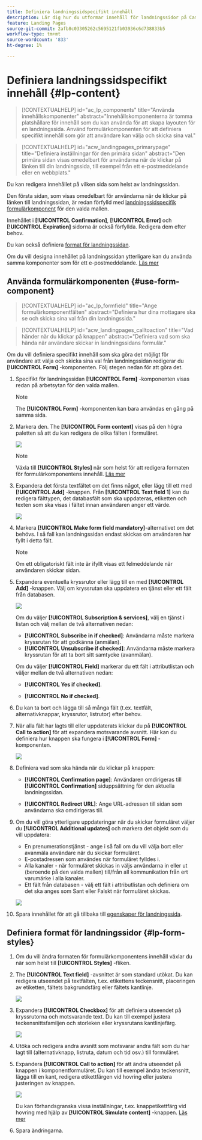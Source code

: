 ```yaml
---
title: Definiera landningssidspecifikt innehåll
description: Lär dig hur du utformar innehåll för landningssidor på Campaign Web
feature: Landing Pages
source-git-commit: 2afb8c03305262c5695121fb03936c6d738833b5
workflow-type: tm+mt
source-wordcount: '833'
ht-degree: 1%

---
```


# Definiera landningssidspecifikt innehåll {#lp-content}

>[!CONTEXTUALHELP]
>id="ac_lp_components"
>title="Använda innehållskomponenter"
>abstract="Innehållskomponenterna är tomma platshållare för innehåll som du kan använda för att skapa layouten för en landningssida. Använd formulärkomponenten för att definiera specifikt innehåll som gör att användare kan välja och skicka sina val."

>[!CONTEXTUALHELP]
>id="acw_landingpages_primarypage"
>title="Definiera inställningar för den primära sidan"
>abstract="Den primära sidan visas omedelbart för användarna när de klickar på länken till din landningssida, till exempel från ett e-postmeddelande eller en webbplats."

Du kan redigera innehållet på vilken sida som helst av landningssidan.

Den första sidan, som visas omedelbart för användarna när de klickar på länken till landningssidan, är redan förfylld med [landningssidspecifik formulärkomponent](#use-form-component) för den valda mallen<!-- to enable users to select and submit their choices-->.

Innehållet i **[!UICONTROL Confirmation]**, **[!UICONTROL Error]** och **[!UICONTROL Expiration]** sidorna är också förfyllda. Redigera dem efter behov.

Du kan också definiera [format för landningssidan](#lp-form-styles).

Om du vill designa innehållet på landningssidan ytterligare kan du använda samma komponenter som för ett e-postmeddelande. [Läs mer](../email/content-components.md#add-content-components)

## Använda formulärkomponenten {#use-form-component}

>[!CONTEXTUALHELP]
>id="ac_lp_formfield"
>title="Ange formulärkomponentfälten"
>abstract="Definiera hur dina mottagare ska se och skicka sina val från din landningssida."

>[!CONTEXTUALHELP]
>id="acw_landingpages_calltoaction"
>title="Vad händer när du klickar på knappen"
>abstract="Definiera vad som ska hända när användare skickar in landningssidans formulär."

Om du vill definiera specifikt innehåll som ska göra det möjligt för användare att välja och skicka sina val från landningssidan redigerar du **[!UICONTROL Form]** -komponenten. Följ stegen nedan för att göra det.

1. Specifikt för landningssidan **[!UICONTROL Form]** -komponenten visas redan på arbetsytan för den valda mallen.

   >[!NOTE]
   >
   >The **[!UICONTROL Form]** -komponenten kan bara användas en gång på samma sida.

1. Markera den. The **[!UICONTROL Form content]** visas på den högra paletten så att du kan redigera de olika fälten i formuläret.

   ![](assets/lp-form-component.png)

   >[!NOTE]
   >
   >Växla till **[!UICONTROL Styles]** när som helst för att redigera formaten för formulärkomponentens innehåll. [Läs mer](#lp-form-styles)

1. Expandera det första textfältet om det finns något, eller lägg till ett med **[!UICONTROL Add]** -knappen. Från **[!UICONTROL Text field 1]** kan du redigera fälttypen, det databasfält som ska uppdateras, etiketten och texten som ska visas i fältet innan användaren anger ett värde.

   ![](assets/lp-form-text-field.png)

1. Markera **[!UICONTROL Make form field mandatory]**-alternativet om det behövs.  I så fall kan landningssidan endast skickas om användaren har fyllt i detta fält.

   >[!NOTE]
   >
   >Om ett obligatoriskt fält inte är ifyllt visas ett felmeddelande när användaren skickar sidan.

1. Expandera eventuella kryssrutor eller lägg till en med **[!UICONTROL Add]** -knappen. Välj om kryssrutan ska uppdatera en tjänst eller ett fält från databasen.

   ![](assets/lp-form-checkbox.png)

   Om du väljer **[!UICONTROL Subscription & services]**, välj en tjänst i listan och välj mellan de två alternativen nedan:

   * **[!UICONTROL Subscribe in if checked]**: Användarna måste markera kryssrutan för att godkänna (anmälan).
   * **[!UICONTROL Unsubscribe if checked]**: Användarna måste markera kryssrutan för att ta bort sitt samtycke (avanmälan).

   Om du väljer **[!UICONTROL Field]** markerar du ett fält i attributlistan och väljer mellan de två alternativen nedan:

   * **[!UICONTROL Yes if checked]**.<!--TBC-->

   * **[!UICONTROL No if checked]**.<!--TBC-->

1. Du kan ta bort och lägga till så många fält (t.ex. textfält, alternativknappar, kryssrutor, listrutor) efter behov.

1. När alla fält har lagts till eller uppdaterats klickar du på **[!UICONTROL Call to action]** för att expandera motsvarande avsnitt. Här kan du definiera hur knappen ska fungera i **[!UICONTROL Form]** -komponenten.

   ![](assets/lp-call-to-action.png)

1. Definiera vad som ska hända när du klickar på knappen:

   * **[!UICONTROL Confirmation page]**: Användaren omdirigeras till **[!UICONTROL Confirmation]** siduppsättning för den aktuella landningssidan.

   * **[!UICONTROL Redirect URL]**: Ange URL-adressen till sidan som användarna ska omdirigeras till.

1. Om du vill göra ytterligare uppdateringar när du skickar formuläret väljer du **[!UICONTROL Additional updates]** och markera det objekt som du vill uppdatera:
   * En prenumerationstjänst - ange i så fall om du vill välja bort eller avanmäla användare när du skickar formuläret.
   * E-postadressen som användes när formuläret fylldes i.
   * Alla kanaler - när formuläret skickas in väljs användarna in eller ut (beroende på den valda mallen) till/från all kommunikation från ert varumärke i alla kanaler.
   * Ett fält från databasen - välj ett fält i attributlistan och definiera om det ska anges som Sant eller Falskt när formuläret skickas.

   ![](assets/lp-form-additionnal-updates.png)

1. Spara innehållet för att gå tillbaka till [egenskaper för landningssida](create-lp.md#create-landing-page).

## Definiera format för landningssidor {#lp-form-styles}

1. Om du vill ändra formaten för formulärkomponentens innehåll växlar du när som helst till **[!UICONTROL Styles]** -fliken.

1. The **[!UICONTROL Text field]** -avsnittet är som standard utökat. Du kan redigera utseendet på textfälten, t.ex. etikettens teckensnitt, placeringen av etiketten, fältets bakgrundsfärg eller fältets kantlinje.

   ![](assets/lp-text-styles.png)

1. Expandera **[!UICONTROL Checkbox]** för att definiera utseendet på kryssrutorna och motsvarande text. Du kan till exempel justera teckensnittsfamiljen och storleken eller kryssrutans kantlinjefärg.

   ![](assets/lp-checkbox-style.png)

1. Utöka och redigera andra avsnitt som motsvarar andra fält som du har lagt till (alternativknapp, listruta, datum och tid osv.) till formuläret.

1. Expandera **[!UICONTROL Call to action]** för att ändra utseendet på knappen i komponentformuläret. Du kan till exempel ändra teckensnitt, lägga till en kant, redigera etikettfärgen vid hovring eller justera justeringen av knappen.

   ![](assets/lp-call-to-action-style.png)

   Du kan förhandsgranska vissa inställningar, t.ex. knappetikettfärg vid hovring med hjälp av **[!UICONTROL Simulate content]** -knappen. [Läs mer](create-lp.md#test-landing-page)

1. Spara ändringarna.

